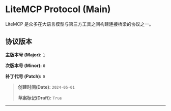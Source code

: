 # LiteMCP Protocol (Main)

LiteMCP 是众多在大语言模型与第三方工具之间构建连接桥梁的协议之一。

## 协议版本

**主版本号 (Major):** `1`

**次版本号 (Minor):** `0`

**补丁代号 (Patch):** `0`

> **创建时间(Date):** `2024-05-01`
> 
> **草案标记(Draft):** `True`

---



















